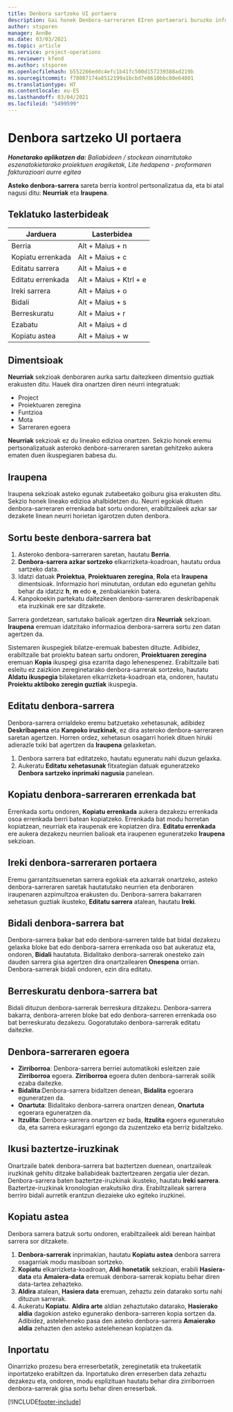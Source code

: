 ```yaml
---
title: Denbora sartzeko UI portaera
description: Gai honek Denbora-sarreraren EIren portaerari buruzko informazioa ematen du.
author: stsporen
manager: AnnBe
ms.date: 03/03/2021
ms.topic: article
ms.service: project-operations
ms.reviewer: kfend
ms.author: stsporen
ms.openlocfilehash: b552266eddc4efc1b41fc500d157239388ad219b
ms.sourcegitcommit: f78087174a8512199a1bcbd7e8610bbc80e64801
ms.translationtype: HT
ms.contentlocale: eu-ES
ms.lasthandoff: 03/04/2021
ms.locfileid: "5499599"
---
```

# <a name="time-entry-ui-behavior"></a>Denbora sartzeko UI portaera

_**Honetarako aplikatzen da:** Baliabideen / stockean oinarritutako eszenatokietarako proiektuen eragiketak, Lite hedapena - proformaren fakturazioari aurre egitea_


**Asteko denbora-sarrera** sareta berria kontrol pertsonalizatua da, eta bi atal nagusi ditu: **Neurriak** eta **Iraupena**.

## <a name="keyboard-shortcuts"></a>Teklatuko lasterbideak
| Jarduera        | Lasterbidea                  |
|------------   |------------------------   |
| Berria           | Alt + Maius + n           |
| Kopiatu errenkada      | Alt + Maius + c           |
| Editatu sarrera    | Alt + Maius + e           |
| Editatu errenkada      | Alt + Maius + Ktrl + e    |
| Ireki sarrera    | Alt + Maius + o           |
| Bidali        | Alt + Maius + s           |
| Berreskuratu        | Alt + Maius + r           |
| Ezabatu        | Alt + Maius + d           |
| Kopiatu astea     | Alt + Maius + w           |

## <a name="dimensions"></a>Dimentsioak
**Neurriak** sekzioak denboraren aurka sartu daitezkeen dimentsio guztiak erakusten ditu. Hauek dira onartzen diren neurri integratuak:

  - Project
  - Proiektuaren zeregina
  - Funtzioa
  - Mota
  - Sarreraren egoera

**Neurriak** sekzioak ez du lineako edizioa onartzen. Sekzio honek eremu pertsonalizatuak asteroko denbora-sarreraren saretan gehitzeko aukera ematen duen ikuspegiaren babesa du.

## <a name="duration"></a>Iraupena
Iraupena sekzioak asteko egunak zutabeetako goiburu gisa erakusten ditu. Sekzio honek lineako edizioa ahalbidetzen du. Neurri egokiak dituen denbora-sarreraren errenkada bat sortu ondoren, erabiltzaileek azkar sar dezakete linean neurri horietan igarotzen duten denbora.

## <a name="create-a-new-time-entry"></a>Sortu beste denbora-sarrera bat

1. Asteroko denbora-sarreraren saretan, hautatu **Berria**. 
2. **Denbora-sarrera azkar sortzeko** elkarrizketa-koadroan, hautatu ordua sartzeko data.
3. Idatzi datuak **Proiektua**, **Proiektuaren zeregina**, **Rola** eta **Iraupena** dimentsioak. Informazio hori minututan, ordutan edo egunetan gehitu behar da idatziz **h**, **m** edo **e**, zenbakiarekin batera. 
4. Kanpokoekin partekatu daitezkeen denbora-sarreraren deskribapenak eta iruzkinak ere sar ditzakete. 

Sarrera gordetzean, sartutako balioak agertzen dira **Neurriak** sekzioan. **Iraupena** eremuan idatzitako informazioa denbora-sarrera sortu zen datan agertzen da.

Sistemaren ikuspegiek bilatze-eremuak babesten dituzte. Adibidez, erabiltzaile bat proiektu batean sartu ondoren, **Proiektuaren zeregina** eremuan **Kopia** ikuspegi gisa ezarrita dago lehenespenez. Erabiltzaile bati esleitu ez zaizkion zereginetarako denbora-sarrerak sortzeko, hautatu **Aldatu ikuspegia** bilaketaren elkarrizketa-koadroan eta, ondoren, hautatu **Proiektu aktiboko zeregin guztiak** ikuspegia.

## <a name="edit-a-time-entry"></a>Editatu denbora-sarrera 
Denbora-sarrera orrialdeko eremu batzuetako xehetasunak, adibidez **Deskribapena** eta **Kanpoko iruzkinak**, ez dira asteroko denbora-sarreraren saretan agertzen. Horren ordez, xehetasun osagarri horiek dituen hiruki adierazle txiki bat agertzen da **Iraupena** gelaxketan. 

1. Denbora sarrera bat editatzeko, hautatu eguneratu nahi duzun gelaxka.
2. Aukeratu **Editatu xehetasunak** fitxategian datuak eguneratzeko **Denbora sartzeko inprimaki nagusia** panelean. 

## <a name="copy-a-time-entry-row"></a>Kopiatu denbora-sarreraren errenkada bat
Errenkada sortu ondoren, **Kopiatu errenkada** aukera dezakezu errenkada osoa errenkada berri batean kopiatzeko. Errenkada bat modu horretan kopiatzean, neurriak eta iraupenak ere kopiatzen dira. **Editatu errenkada** ere aukera dezakezu neurrien balioak eta iraupenen eguneratzeko **Iraupena** sekzioan.

## <a name="open-a-time-entry-behavior"></a>Ireki denbora-sarreraren portaera
Eremu garrantzitsuenetan sarrera egokiak eta azkarrak onartzeko, asteko denbora-sarreraren saretak hautatutako neurrien eta denboraren iraupenaren azpimultzoa erakusten du. Denbora-sarrera bakarraren xehetasun guztiak ikusteko, **Editatu sarrera** atalean, hautatu **Ireki**.

## <a name="submit-a-time-entry"></a>Bidali denbora-sarrera bat
Denbora-sarrera bakar bat edo denbora-sarreren talde bat bidal dezakezu gelaxka bloke bat edo denbora-sarrera errenkada oso bat aukeratuz eta, ondoren, **Bidali** hautatuta. Bidalitako denbora-sarrerak onesteko zain dauden sarrera gisa agertzen dira onartzailearen **Onespena** orrian. Denbora-sarrerak bidali ondoren, ezin dira editatu.

## <a name="recall-a-time-entry"></a>Berreskuratu denbora-sarrera bat
Bidali dituzun denbora-sarrerak berreskura ditzakezu. Denbora-sarrera bakarra, denbora-arreren bloke bat edo denbora-sarreren errenkada oso bat berreskuratu dezakezu. Gogoratutako denbora-sarrerak editatu daitezke.

## <a name="time-entry-status"></a>Denbora-sarreraren egoera

- **Zirriborroa**: Denbora-sarrera berriei automatikoki esleitzen zaie **Zirriborroa** egoera. **Zirriborroa** egoera duten denbora-sarrerak soilik ezaba daitezke.
- **Bidalita**:Denbora-sarrera bidaltzen denean, **Bidalita** egoerara eguneratzen da. 
- **Onartuta**: Bidalitako denbora-sarrera onartzen denean, **Onartuta** egoerara eguneratzen da. 
- **Itzulita**: Denbora-sarrera onartzen ez bada, **Itzulita** egoera eguneratuko da, eta sarrera eskuragarri egongo da zuzentzeko eta berriz bidaltzeko. 

## <a name="view-rejection-comments"></a>Ikusi baztertze-iruzkinak
Onartzaile batek denbora-sarrera bat baztertzen duenean, onartzaileak iruzkinak gehitu ditzake baliabideak baztertzearen zergatia uler dezan. Denbora-sarrera baten baztertze-iruzkinak ikusteko, hautatu **Ireki sarrera**. Baztertze-iruzkinak kronologian erakutsiko dira. Erabiltzaileak sarrera berriro bidali aurretik erantzun diezaieke uko egiteko iruzkinei.

## <a name="copy-week"></a>Kopiatu astea
Denbora sarrera batzuk sortu ondoren, erabiltzaileek aldi berean hainbat sarrera sor ditzakete.

1. **Denbora-sarrerak** inprimakian, hautatu **Kopiatu astea** denbora sarrera osagarriak modu masiboan sortzeko. 
2. **Kopiatu** elkarrizketa-koadroan, **Aldi honetatik** sekzioan, erabili **Hasiera-data** eta **Amaiera-data** eremuak denbora-sarrerak kopiatu behar diren data-tartea zehazteko. 
3. **Aldira** atalean, **Hasiera data** eremuan, zehaztu zein datarako sortu nahi dituzun sarrerak. 
4. Aukeratu **Kopiatu**. **Aldira arte** aldian zehaztutako datarako, **Hasierako aldia** dagokion asteko egunerako denbora-sarreren kopia sortzen da. Adibidez, asteleheneko pasa den asteko denbora-sarrera **Amaierako aldia** zehazten den asteko astelehenean kopiatzen da.

## <a name="import"></a>Inportatu
Oinarrizko prozesu bera erreserbetatik, zereginetatik eta trukeetatik inportatzeko erabiltzen da. Inportatuko diren erreserben data zehaztu dezakezu eta, ondoren, modu esplizituan hautatu behar dira zirriborroen denbora-sarrerak gisa sortu behar diren erreserbak. 


[!INCLUDE[footer-include](../includes/footer-banner.md)]
